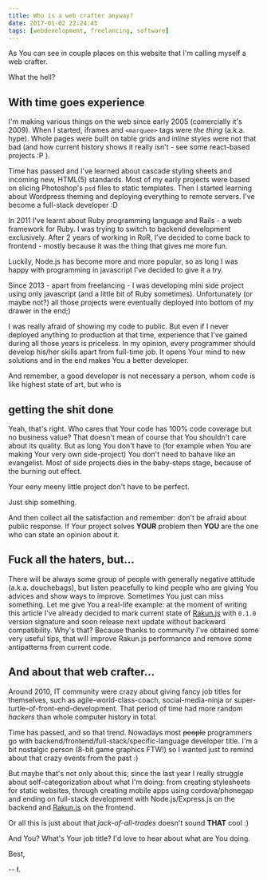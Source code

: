 ```yaml
---
title: Who is a web crafter anyway?
date: 2017-01-02 22:24:45
tags: [webdevelopment, freelancing, software]
---
```


As You can see in couple places on this website that I'm calling myself a web crafter. 

What the hell?

## With time goes experience

I'm making various things on the web since early 2005 (comercially it's 2009). 
When I started, iframes and `<marquee>` tags were *the thing* (a.k.a. hype). Whole pages were built on table grids and inline styles were not that bad (and how current history shows it really isn't - see some react-based projects :P ).

Time has passed and I've learned about cascade styling sheets and incoming new, HTML(5) standards. Most of my early projects were based on slicing Photoshop's `psd` files to static templates.
Then I started learning about Wordpress theming and deploying everything to remote servers. I've become a full-stack developer :D

In 2011 I've learnt about Ruby programming language and Rails - a web framework for Ruby. I was trying to switch to backend development exclusively. After 2 years of working in RoR, I've decided to come back to frontend - mostly because it was the thing that gives me more fun.

Luckily, Node.js has become more and more popular, so as long I was happy with programming in javascript I've decided to give it a try. 

Since 2013 - apart from freelancing - I was developing mini side project using only javascript (and a little bit of Ruby sometimes). 
Unfortunately (or maybe not?) all those projects were eventually deployed into bottom of my drawer in the end;)

I was really afraid of showing my code to public. But even if I never deployed anything to production at that time, experience that I've gained during all those years is priceless. In my opinion, every programmer should develop his/her skills apart from full-time job. It opens Your mind to new solutions and in the end makes You a better developer. 

And remember, a good developer is not necessary a person, whom code is like highest state of art, but who is

## getting the shit done

Yeah, that's right. Who cares that Your code has 100% code coverage but no business value? That doesn't mean of course that You shouldn't care about its quality. But as long You don't have to (for example when You are making Your very own side-project) You don't need to bahave like an evangelist.
Most of side projects dies in the baby-steps stage, because of the burning out effect.

Your eeny meeny little project don't have to be perfect.

Just ship something.

And then collect all the satisfaction and remember: don't be afraid about public response. If Your project solves **YOUR** problem then **YOU** are the one who can state an opinion about it.

## Fuck all the haters, but...

There will be always some group of people with generally negative attitude (a.k.a. douchebags), but listen peacefully to kind people who are giving You advices and show ways to improve. Sometimes You just can miss something.
Let me give You a real-life example: at the moment of writing this article I've already decided to mark current state of [Rakun.js](/2016/12/28/Rakun-js-devlog-2/) with `0.1.0` version signature and soon release next update without backward compatibility. 
Why's that? Because thanks to community I've obtained some very useful tips, that will improve Rakun.js performance and remove some antipatterns from current code.  

## And about that web crafter...

Around 2010, IT community were crazy about giving fancy job titles for themselves, such as agile-world-class-coach, social-media-ninja or super-turtle-of-front-end-development. That period of time had more random *hackers* than whole computer history in total.

Time has passed, and so that trend. Nowadays most ~~people~~ programmers go with backend/frontend/full-stack/specific-language developer title. 
I'm a bit nostalgic person (8-bit game graphics FTW!) so I wanted just to remind about that crazy events from the past :)

But maybe that's not only about this; since the last year I really struggle about self-categorization about what I'm doing: from creating stylesheets for static websites, through creating mobile apps using cordova/phonegap and ending on full-stack development with Node.js/Express.js on the backend and [Rakun.js](https://github.com/lukaszkups/rakun.js) on the frontend.

Or all this is just about that *jack-of-all-trades* doesn't sound **THAT** cool :)

And You? What's Your job title? I'd love to hear about what are You doing.

Best,

-- ł.
